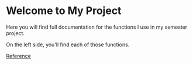 # Welcome to My Project

Here you will find full documentation for the functions I use in my semester project.

On the left side, you'll find each of those functions.

[Reference](reference.md)